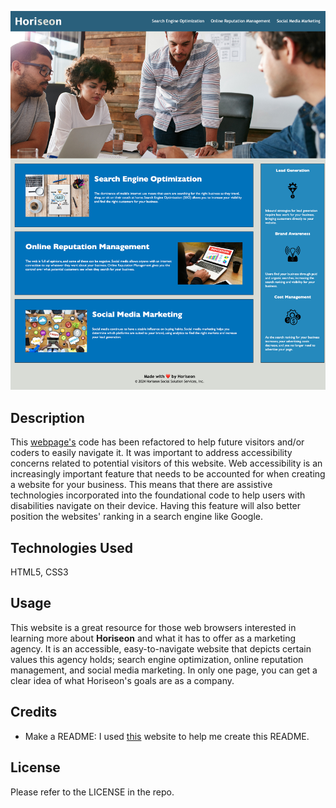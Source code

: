 ![Preview of HoriSEOn](./assets/horiseon(1).png)
## Description
This [webpage's](https://nvanschaack.github.io/code-refactor/) code has been refactored to help future visitors and/or coders to easily navigate it. It was important to address accessibility concerns related to potential visitors of this website. Web accessibility is an increasingly important feature that needs to be accounted for when creating a website for your business. This means that there are assistive technologies incorporated into the foundational code to help users with disabilities navigate on their device. Having this feature will also better position the websites' ranking in a search engine like Google.

## Technologies Used
HTML5,
CSS3

## Usage
This website is a great resource for those web browsers interested in learning more about **Horiseon** and what it has to offer as a marketing agency. It is an accessible, easy-to-navigate website that depicts certain values this agency holds; search engine optimization, online reputation management, and social media marketing. In only one page, you can get a clear idea of what Horiseon's goals are as a company.

## Credits
- Make a README: I used [this](https://www.makeareadme.com/) website to help me create this README.

## License
Please refer to the LICENSE in the repo.